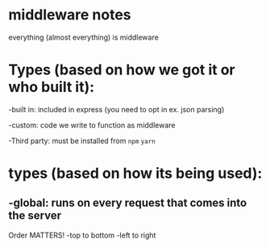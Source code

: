 # middleware notes

everything (almost everything) is middleware

# Types (based on how we got it or who built it):

-built in: included in express (you need to opt in ex. json parsing)

-custom: code we write to function as middleware

-Third party: must be installed from `npm` `yarn`

# types (based on how its being used):
-global: runs on every request that comes into the server
-

Order MATTERS! 
-top to bottom
-left to right
